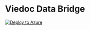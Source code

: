 # Viedoc Data Bridge

[![Deploy to Azure](https://aka.ms/deploytoazurebutton)](https://portal.azure.com/#create/Microsoft.Template/uri/https%3A%2F%2Fraw.githubusercontent.com%2Fviedoc%2Fctms-bridge%2Fmain%2Fazuredeploy.json/createUIDefinitionUri/https%3A%2F%2Fraw.githubusercontent.com%2Fviedoc%2Fctms-bridge%2FFeatures%2Fpackaging%2FcreateUiDefinition.json)